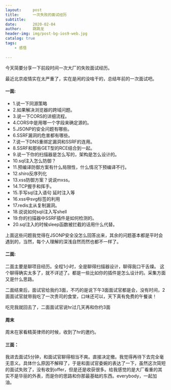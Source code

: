 ```yaml
---
layout:     post
title:      一次失败的面试经历
subtitle:   
date:       2020-02-04
author:     跳跳龙
header-img: img/post-bg-ios9-web.jpg
catalog: true
tags:
    - 感悟
            
---
```


今天简要分享一下前段时间一次大厂的失败面试经历。

最近北京疫情实在太严重了，实在是闲的没啥干的，总结年前的一次面试吧。

#### 一面:

- 1.说一下同源策略
- 2.如果解决浏览器的跨域问题。
- 3.说一下CORS的详细流程。
- 4.CORS中是用哪一个字段来确定源的。
- 5.JSONP的安全问题有哪些。
- 6.SSRF漏洞的危害都有哪些。
- 7.说一下DNS重绑定漏洞和SSRF的连用。
- 8.SSRF和那些GET型的RCE结合到一起。
- 9.说一下你的扫描器是怎么写的，架构是怎么设计的。
- 10.sql注入怎么防御？
- 11.预编译防御方案有什么局限性，什么情况下预编译不行。
- 12.shiro反序列化
- 13.xss防御方案？说说mxss。
- 14.TCP握手和挥手。
- 15.手写sql注入语句 延时注入等
- 16.xss中svg标签的利用
- 17.redis主从复制漏洞。
- 18.说说如何sqli注入写shell
- 19.你的扫描器中SSRF插件是如何检测的。
- 20.sql注入的时候sleep函数被拦截的话用什么代替。

上面这些问题我觉得在JSONP安全没怎么回答出来，其余的问题基本都是平时会遇到的，当然，每个人理解的深浅自然而然也都不一样了。

#### 二面:
二面主要是聊项目经历。全程1小时，全是聊得扫描器设计，聊得我口干舌燥。
这个聊得确实太多了，就不详述了。都是一些比如你的插件是怎么设计的。采集方面又是什么思路。

二面结束后，面试官给我约3面，不巧的是说下午3面面试官都是会，没有时间，2面面试官就带我吃了一次贵司的食堂，口味还可以，天下真有免费的午餐诶！

吃完我就回去了，二面面试官说hr过几天再和你约3面

#### 周末
周末在家看精英律师的时候，收到了hr的邀约。

#### 三面：
我进去面试5分钟，和面试官聊得相当不爽。直接决定撤。我觉得再待下去完全毫无意义。具体什么原因不解释了，于是和面试官委婉的表达了一下，虽然这次简短的面试失败了，没有收到offer，但是还是收获很多。给我感觉的是大厂看重的其实不是华丽的外表，而是你的思路和你那最基础的东西。everybody，一起加油。




